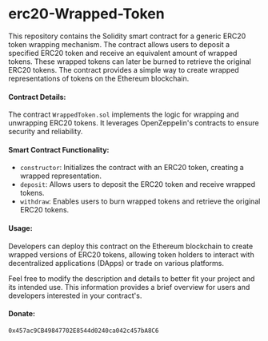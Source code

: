 # erc20-Wrapped-Token
This repository contains the Solidity smart contract for a generic ERC20 token wrapping mechanism. The contract allows users to deposit a specified ERC20 token and receive an equivalent amount of wrapped tokens. These wrapped tokens can later be burned to retrieve the original ERC20 tokens. The contract provides a simple way to create wrapped representations of tokens on the Ethereum blockchain.

#### Contract Details:
The contract `WrappedToken.sol` implements the logic for wrapping and unwrapping ERC20 tokens. It leverages OpenZeppelin's contracts to ensure security and reliability.

#### Smart Contract Functionality:
- `constructor`: Initializes the contract with an ERC20 token, creating a wrapped representation.
- `deposit`: Allows users to deposit the ERC20 token and receive wrapped tokens.
- `withdraw`: Enables users to burn wrapped tokens and retrieve the original ERC20 tokens.

#### Usage:
Developers can deploy this contract on the Ethereum blockchain to create wrapped versions of ERC20 tokens, allowing token holders to interact with decentralized applications (DApps) or trade on various platforms.

Feel free to modify the description and details to better fit your project and its intended use. This information provides a brief overview for users and developers interested in your contract's.

#### Donate:
```
0x457ac9CB49847702E8544d0240ca042c457bA8C6
```
